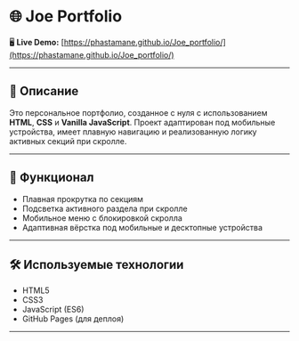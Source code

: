 # 🌐 Joe Portfolio

🖥 **Live Demo:** [https://phastamane.github.io/Joe_portfolio/](https://phastamane.github.io/Joe_portfolio/)

---

## 📌 Описание

Это персональное портфолио, созданное с нуля с использованием **HTML**, **CSS** и **Vanilla JavaScript**. Проект адаптирован под мобильные устройства, имеет плавную навигацию и реализованную логику активных секций при скролле.

---

## 🚀 Функционал

- Плавная прокрутка по секциям
- Подсветка активного раздела при скролле
- Мобильное меню с блокировкой скролла
- Адаптивная вёрстка под мобильные и десктопные устройства

---

## 🛠️ Используемые технологии

- HTML5  
- CSS3  
- JavaScript (ES6)  
- GitHub Pages (для деплоя)

---
